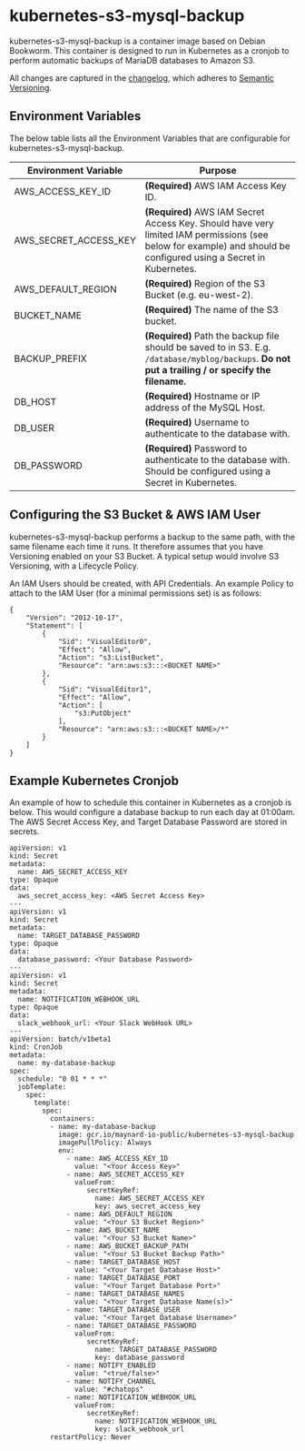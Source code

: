 # kubernetes-s3-mysql-backup

kubernetes-s3-mysql-backup is a container image based on Debian Bookworm. This container is designed to run in Kubernetes as a cronjob to perform automatic backups of MariaDB databases to Amazon S3.

All changes are captured in the [changelog](CHANGELOG.md), which adheres to [Semantic Versioning](https://semver.org/spec/vadheres2.0.0.html).

## Environment Variables

The below table lists all the Environment Variables that are configurable for kubernetes-s3-mysql-backup.

| Environment Variable  | Purpose                                                                                                                                                           |
|-----------------------|-------------------------------------------------------------------------------------------------------------------------------------------------------------------|
| AWS_ACCESS_KEY_ID     | **(Required)** AWS IAM Access Key ID.                                                                                                                             |
| AWS_SECRET_ACCESS_KEY | **(Required)** AWS IAM Secret Access Key. Should have very limited IAM permissions (see below for example) and should be configured using a Secret in Kubernetes. |
| AWS_DEFAULT_REGION    | **(Required)** Region of the S3 Bucket (e.g. eu-west-2).                                                                                                          |
| BUCKET_NAME           | **(Required)** The name of the S3 bucket.                                                                                                                         |
| BACKUP_PREFIX         | **(Required)** Path the backup file should be saved to in S3. E.g. `/database/myblog/backups`. **Do not put a trailing / or specify the filename.**               |
| DB_HOST               | **(Required)** Hostname or IP address of the MySQL Host.                                                                                                          |
| DB_USER               | **(Required)** Username to authenticate to the database with.                                                                                                     |
| DB_PASSWORD           | **(Required)** Password to authenticate to the database with. Should be configured using a Secret in Kubernetes.                                                  |


## Configuring the S3 Bucket & AWS IAM User

kubernetes-s3-mysql-backup performs a backup to the same path, with the same filename each time it runs. It therefore assumes that you have Versioning enabled on your S3 Bucket. A typical setup would involve S3 Versioning, with a Lifecycle Policy.

An IAM Users should be created, with API Credentials. An example Policy to attach to the IAM User (for a minimal permissions set) is as follows:

```
{
    "Version": "2012-10-17",
    "Statement": [
        {
            "Sid": "VisualEditor0",
            "Effect": "Allow",
            "Action": "s3:ListBucket",
            "Resource": "arn:aws:s3:::<BUCKET NAME>"
        },
        {
            "Sid": "VisualEditor1",
            "Effect": "Allow",
            "Action": [
                "s3:PutObject"
            ],
            "Resource": "arn:aws:s3:::<BUCKET NAME>/*"
        }
    ]
}
```


## Example Kubernetes Cronjob

An example of how to schedule this container in Kubernetes as a cronjob is below. This would configure a database backup to run each day at 01:00am. The AWS Secret Access Key, and Target Database Password are stored in secrets.

```
apiVersion: v1
kind: Secret
metadata:
  name: AWS_SECRET_ACCESS_KEY
type: Opaque
data:
  aws_secret_access_key: <AWS Secret Access Key>
---
apiVersion: v1
kind: Secret
metadata:
  name: TARGET_DATABASE_PASSWORD
type: Opaque
data:
  database_password: <Your Database Password>
---
apiVersion: v1
kind: Secret
metadata:
  name: NOTIFICATION_WEBHOOK_URL
type: Opaque
data:
  slack_webhook_url: <Your Slack WebHook URL>
---
apiVersion: batch/v1beta1
kind: CronJob
metadata:
  name: my-database-backup
spec:
  schedule: "0 01 * * *"
  jobTemplate:
    spec:
      template:
        spec:
          containers:
          - name: my-database-backup
            image: gcr.io/maynard-io-public/kubernetes-s3-mysql-backup
            imagePullPolicy: Always
            env:
              - name: AWS_ACCESS_KEY_ID
                value: "<Your Access Key>"
              - name: AWS_SECRET_ACCESS_KEY
                valueFrom:
                   secretKeyRef:
                     name: AWS_SECRET_ACCESS_KEY
                     key: aws_secret_access_key
              - name: AWS_DEFAULT_REGION
                value: "<Your S3 Bucket Region>"
              - name: AWS_BUCKET_NAME
                value: "<Your S3 Bucket Name>"
              - name: AWS_BUCKET_BACKUP_PATH
                value: "<Your S3 Bucket Backup Path>"
              - name: TARGET_DATABASE_HOST
                value: "<Your Target Database Host>"
              - name: TARGET_DATABASE_PORT
                value: "<Your Target Database Port>"
              - name: TARGET_DATABASE_NAMES
                value: "<Your Target Database Name(s)>"
              - name: TARGET_DATABASE_USER
                value: "<Your Target Database Username>"
              - name: TARGET_DATABASE_PASSWORD
                valueFrom:
                   secretKeyRef:
                     name: TARGET_DATABASE_PASSWORD
                     key: database_password
              - name: NOTIFY_ENABLED
                value: "<true/false>"
              - name: NOTIFY_CHANNEL
                value: "#chatops"
              - name: NOTIFICATION_WEBHOOK_URL
                valueFrom:
                   secretKeyRef:
                     name: NOTIFICATION_WEBHOOK_URL
                     key: slack_webhook_url
          restartPolicy: Never
```
